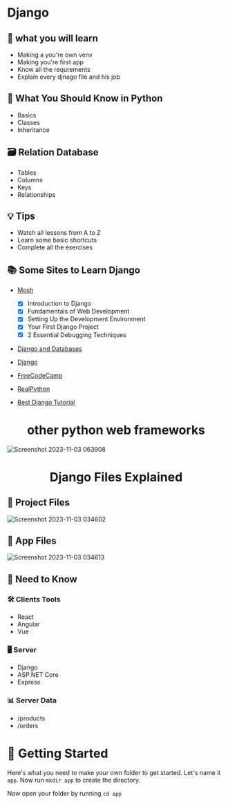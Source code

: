 # Django

 ## 📖 what you will learn 
 - Making a you're own venv
 - Making you're first app
 - Know all the requrements
 - Explain every djnago file and his job
   

## 🐍 What You Should Know in Python
- Basics
- Classes
- Inheritance

## 🗃️ Relation Database
- Tables
- Columns
- Keys
- Relationships

## 💡 Tips
- Watch all lessons from A to Z
- Learn some basic shortcuts
- Complete all the exercises

## 📚 Some Sites to Learn Django
- [Mosh](https://youtu.be/rHux0gMZ3Eg)
  - [x] Introduction to Django
  - [x] Fundamentals of Web Development
  - [x] Setting Up the Development Environment
  - [x] Your First Django Project
  - [x] 2 Essential Debugging Techniques
- [Django and Databases](https://www.pythontutorial.net/django-tutorial/django-orm/)

- [Django](https://www.freecodecamp.org/news/django-model-relationships/)

-  [FreeCodeCamp](https://www.freecodecamp.org/news/python-django-course/)

- [RealPython](https://realpython.com/tutorials/django/)
  
- [Best Django Tutorial](https://www.w3schools.com/django/index.php)


<h1 align="center">other python web frameworks</h1>

![Screenshot 2023-11-03 063908](https://github.com/d7ome-debug/Django/assets/127843856/e20765dc-c18c-4145-9033-8cfe92d7a8fe)

<h1 align="center">Django Files Explained</h1>

## 📁 Project Files
![Screenshot 2023-11-03 034602](https://github.com/d7ome-debug/Django/assets/127843856/609b56cb-fc9a-4e0c-8f3b-7e79e8188eed)

## 📁 App Files
![Screenshot 2023-11-03 034613](https://github.com/d7ome-debug/Django/assets/127843856/1b0723d5-f201-4442-8431-4016875eb78a)

## 🧠 Need to Know 

### 🛠️ Clients Tools
- React
- Angular
- Vue

### 🖥️ Server
- Django
- ASP.NET Core
- Express

### 📊 Server Data
- /products
- /orders

# 🚀 Getting Started
Here's what you need to make your own folder to get started. Let's name it `app`. Now run `mkdir app` to create the directory.

Now open your folder by running `cd app` 


